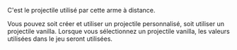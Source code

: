 C'est le projectile utilisé par cette arme à distance.

Vous pouvez soit créer et utiliser un projectile personnalisé, soit utiliser un projectile vanilla.
Lorsque vous sélectionnez un projectile vanilla, les valeurs utilisées dans le jeu seront utilisées.